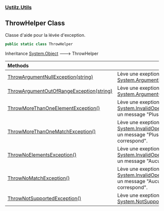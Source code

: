 ### [Ustilz.Utils](Ustilz.Utils.md 'Ustilz.Utils')

## ThrowHelper Class

Classe d'aide pour la lévée d'exception.

```csharp
public static class ThrowHelper
```

Inheritance [System.Object](https://docs.microsoft.com/en-us/dotnet/api/System.Object 'System.Object') &#129106; ThrowHelper

| Methods | |
| :--- | :--- |
| [ThrowArgumentNullException(string)](Ustilz.Utils.ThrowHelper.ThrowArgumentNullException(string).md 'Ustilz.Utils.ThrowHelper.ThrowArgumentNullException(string)') | Lève une exeption [System.ArgumentNullException](https://docs.microsoft.com/en-us/dotnet/api/System.ArgumentNullException 'System.ArgumentNullException'). |
| [ThrowArgumentOutOfRangeException(string)](Ustilz.Utils.ThrowHelper.ThrowArgumentOutOfRangeException(string).md 'Ustilz.Utils.ThrowHelper.ThrowArgumentOutOfRangeException(string)') | Lève une exeption [System.ArgumentOutOfRangeException](https://docs.microsoft.com/en-us/dotnet/api/System.ArgumentOutOfRangeException 'System.ArgumentOutOfRangeException'). |
| [ThrowMoreThanOneElementException()](Ustilz.Utils.ThrowHelper.ThrowMoreThanOneElementException().md 'Ustilz.Utils.ThrowHelper.ThrowMoreThanOneElementException()') | Lève une exeption [System.InvalidOperationException](https://docs.microsoft.com/en-us/dotnet/api/System.InvalidOperationException 'System.InvalidOperationException') avec un message "Plus d'un élément trouvé". |
| [ThrowMoreThanOneMatchException()](Ustilz.Utils.ThrowHelper.ThrowMoreThanOneMatchException().md 'Ustilz.Utils.ThrowHelper.ThrowMoreThanOneMatchException()') | Lève une exeption [System.InvalidOperationException](https://docs.microsoft.com/en-us/dotnet/api/System.InvalidOperationException 'System.InvalidOperationException') avec un message "Plus d'un élément correspond". |
| [ThrowNoElementsException()](Ustilz.Utils.ThrowHelper.ThrowNoElementsException().md 'Ustilz.Utils.ThrowHelper.ThrowNoElementsException()') | Lève une exeption [System.InvalidOperationException](https://docs.microsoft.com/en-us/dotnet/api/System.InvalidOperationException 'System.InvalidOperationException') avec un message "Aucun élément trouvé". |
| [ThrowNoMatchException()](Ustilz.Utils.ThrowHelper.ThrowNoMatchException().md 'Ustilz.Utils.ThrowHelper.ThrowNoMatchException()') | Lève une exeption [System.InvalidOperationException](https://docs.microsoft.com/en-us/dotnet/api/System.InvalidOperationException 'System.InvalidOperationException') avec un message "Aucun élément ne correspond". |
| [ThrowNotSupportedException()](Ustilz.Utils.ThrowHelper.ThrowNotSupportedException().md 'Ustilz.Utils.ThrowHelper.ThrowNotSupportedException()') | Lève une exeption [System.NotSupportedException](https://docs.microsoft.com/en-us/dotnet/api/System.NotSupportedException 'System.NotSupportedException'). |
